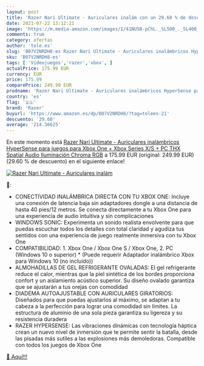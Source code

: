 ```yaml
---
layout: post
title: 'Razer Nari Ultimate - Auriculares inalám con un 29.60 % de descuento'
date: 2021-07-22 13:12:21
image: 'https://m.media-amazon.com/images/I/41NU5B-pChL._SL500_._SL400_.jpg'
comments: true
category: ofertas
author: 'tole.es'
slug: 'B07V2NRDH8-es Razer Nari Ultimate - Auriculares inalámbricos HyperSense...'
sku: 'B07V2NRDH8-es'
tags: [ 'Videojuegos','razer','xbox', ]
actualPrice: 175.99 EUR
currency: EUR
price: 175.99
comparePrice: 249.99 EUR
prodname: 'Razer Nari Ultimate - Auriculares inalámbricos HyperSense para juegos para Xbox One + Xbox Series X/S + PC  THX Spatial Audio  Iluminación Chroma RGB'
country: 'es'
flag: '🇪🇸'
brand: 'Razer'
buyurl: 'https://www.amazon.es/dp/B07V2NRDH8/?tag=tolees-21'
descuento: '29.60'
average: '214.36625'
---
```


En este momento está [Razer Nari Ultimate - Auriculares inalámbricos HyperSense para juegos para Xbox One + Xbox Series X/S + PC  THX Spatial Audio  Iluminación Chroma RGB](https://www.amazon.es/dp/B07V2NRDH8/?tag=tolees-21) a 175.99 EUR (original: 249.99 EUR) (29.60 %  de descuento) en el siguiente enlace!

[![Razer Nari Ultimate - Auriculares inalám](https://m.media-amazon.com/images/I/41NU5B-pChL._SL500_._SL400_.jpg)](https://www.amazon.es/dp/B07V2NRDH8/?tag=tolees-21)

🔎:

- CONECTIVIDAD INALÁMBRICA DIRECTA CON TU XBOX ONE: Incluye una conexión de latencia baja sin adaptadores dongle a una distancia de hasta 40 pies/12 metros. Se conecta directamente a tu Xbox One para una experiencia de audio intuitiva y sin complicaciones
- WINDOWS SONIC: Experimenta un sonido realista envolvente para que puedas escuchar todos los detalles con total claridad y agudiza tus sentidos con una experiencia de juego realmente inmersiva con tu Xbox One
- COMPATIBILIDAD: 1. Xbox One / Xbox One S / Xbox One, 2. PC (Windows 10 o superior) * (Puede requerir Adaptador inalámbrico Xbox para Windows 10 (no incluido))
- ALMOHADILLAS DE GEL REFRIGERANTE OVALADAS: El gel refrigerante reduce el calor, mientras que la piel sintética de los bordes proporciona confort y un aislamiento acústico superior. Su diseño ovalado garantiza que se ajustarán a tus orejas con comodidad
- DIADEMA AUTOAJUSTABLE CON AURICULARES GIRATORIOS: Diseñados para que puedas ajustarlos al máximo, se adaptan a tu cabeza a la perfección para lograr una comodidad sin límites. La estructura de aluminio de una sola pieza garantiza su ligereza y su resistencia duradera
- RAZER HYPERSENSE: Las vibraciones dinámicas con tecnología háptica crean un nuevo nivel de inmersión que te permite sentir la batalla, desde las pisadas más sutiles a las explosiones más demoledoras. Compatible con todos los juegos de Xbox One

[🛒 Aquí!!!](https://www.amazon.es/dp/B07V2NRDH8/?tag=tolees-21)
